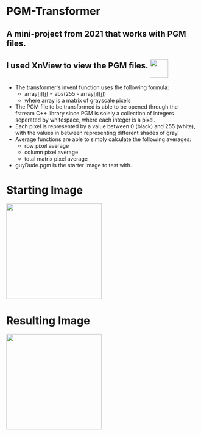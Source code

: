 # PGM-Transformer
## A mini-project from 2021 that works with PGM files.
## I used XnView to view the PGM files. <img src="https://www.xnview.com/img/app-xnview-512.png" width="48" align="middle">
- The transformer's invent function uses the following formula:
  - array[i][j] = abs(255 - array[i][j])
  - where array is a matrix of grayscale pixels
- The PGM file to be transformed is able to be opened through the fstream C++ library since PGM is solely a collection of integers seperated by whitespace, where each integer is a pixel.
- Each pixel is represented by a value between 0 (black) and 255 (white), with the values in between representing different shades of gray.
- Average functions are able to simply calculate the following averages:
  - row pixel average
  - column pixel average
  - total matrix pixel average
- guyDude.pgm is the starter image to test with.

# Starting Image
<img src="https://github.com/si1az/PGM-Transformer/blob/main/imagesAsPNG/startingImage.png" width="250">

# Resulting Image
<img src="https://github.com/si1az/PGM-Transformer/blob/main/imagesAsPNG/finalImage.png" width="250">
